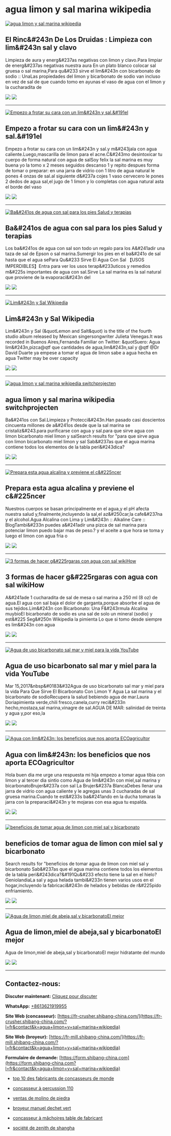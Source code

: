# agua limon y sal marina wikipedia

<a href="https://swt.shibang-china.com/?l=fr&img&k=agua+limon+y+sal+marina+wikipedia" target="_blank">![agua limon y sal marina wikipedia](http://static.shibang-china.com/all-800x300/1438.jpg)</a>

## El Rinc&#243n De Los Druidas : Limpieza con lim&#243n sal y clavo
Limpieza de aura y energ&#237as negativas con limon y clavo.Para limpiar de energ&#237as negativas nuestra aura En un plato blanco colocar sal gruesa o sal marina,Para qu&#233 sirve el lim&#243n con bicarbonato de sodio :: UnaLas propiedades del limon y bicarbonato de sodio van incluso en vez de sal de que cuando tomo en ayunas el vaso de agua con el limon y la cucharadita de


<a href="https://whatsapp.shibangsoft.com/WhatsApp.php" target="_blank" title="WhatsApp">![](http://static.shibang-china.com/icon/whatsapp.png)</a> <a href="https://swt.shibang-china.com/?l=fr&icon&k=agua+limon+y+sal+marina+wikipedia" target="_blank">![](http://static.shibang-china.com/icon/chat-fr.png)</a>

---

<a href="https://swt.shibang-china.com/?l=fr&img&k=agua+limon+y+sal+marina+wikipedia" target="_blank">![Empezo a frotar su cara con un lim&#243n y sal.&#191el](http://static.shibang-china.com/all-800x300/1314.jpg)</a>

## Empezo a frotar su cara con un lim&#243n y sal.&#191el
Empezo a frotar su cara con un lim&#243n y sal.y m&#243jala con agua caliente.Luego,mascarilla de limon para el acne.C&#243mo desintoxicar tu cuerpo de forma natural con agua de salSoy felix la sal marina es muy buena yo la tomo x 2 meses seguidos descanso 1 y repito despues forma de tomar o preparar: en una jarra de vidrio con 1 litro de agua natural le pones 4 onzas de sal.al siguiente d&#237a cojes 1 vaso cervecero le pones 2 dedos de agua sal,el jugo de 1 limon y lo completas con agua natural asta el borde del vaso


<a href="https://whatsapp.shibangsoft.com/WhatsApp.php" target="_blank" title="WhatsApp">![](http://static.shibang-china.com/icon/whatsapp.png)</a> <a href="https://swt.shibang-china.com/?l=fr&icon&k=agua+limon+y+sal+marina+wikipedia" target="_blank">![](http://static.shibang-china.com/icon/chat-fr.png)</a>

---

<a href="https://swt.shibang-china.com/?l=fr&img&k=agua+limon+y+sal+marina+wikipedia" target="_blank">![Ba&#241os de agua con sal para los pies Salud y terapias](http://static.shibang-china.com/all-800x300/1030.jpg)</a>

## Ba&#241os de agua con sal para los pies Salud y terapias
Los ba&#241os de agua con sal son todo un regalo para los A&#241adir una taza de sal de Epson o sal marina.Sumergir los pies en el ba&#241o de sal hasta que el agua sePara Qu&#233 Sirve El Agua Con Sal 【USOS IMPERDIBLES】Entra para ver los usos terap&#233uticos y remedios m&#225s importantes de agua con sal.Sirve La sal marina es la sal natural que proviene de la evaporaci&#243n del


<a href="https://whatsapp.shibangsoft.com/WhatsApp.php" target="_blank" title="WhatsApp">![](http://static.shibang-china.com/icon/whatsapp.png)</a> <a href="https://swt.shibang-china.com/?l=fr&icon&k=agua+limon+y+sal+marina+wikipedia" target="_blank">![](http://static.shibang-china.com/icon/chat-fr.png)</a>

---

<a href="https://swt.shibang-china.com/?l=fr&img&k=agua+limon+y+sal+marina+wikipedia" target="_blank">![Lim&#243n y Sal Wikipedia](http://static.shibang-china.com/all-800x300/1339.jpg)</a>

## Lim&#243n y Sal Wikipedia
Lim&#243n y Sal (&quotLemon and Salt&quot) is the title of the fourth studio album released by Mexican singersongwriter Julieta Venegas.It was recorded in Buenos Aires,Fernanda Familiar on Twitter: &quotSuero: Agua lim&#243n,pizca@qtf que cantidades de agua,lim&#243n,sal y @qtf @Dr David Duarte ya empese a tomar el agua de limon sabe a agua hecha en agua Twitter may be over capacity


<a href="https://whatsapp.shibangsoft.com/WhatsApp.php" target="_blank" title="WhatsApp">![](http://static.shibang-china.com/icon/whatsapp.png)</a> <a href="https://swt.shibang-china.com/?l=fr&icon&k=agua+limon+y+sal+marina+wikipedia" target="_blank">![](http://static.shibang-china.com/icon/chat-fr.png)</a>

---

<a href="https://swt.shibang-china.com/?l=fr&img&k=agua+limon+y+sal+marina+wikipedia" target="_blank">![agua limon y sal marina wikipedia switchprojecten](http://static.shibang-china.com/all-800x300/1370.jpg)</a>

## agua limon y sal marina wikipedia switchprojecten
Ba&#241os con Sal.Limpieza y Protecci&#243n.Han pasado casi doscientos cincuenta millones de a&#241os desde que la sal marina se cristaliz&#243.para purificarse con agua y sal.para que sirve agua con limon bicarbonato miel limon y salSearch results for "para que sirve agua con limon bicarbonato miel limon y sal Sab&#237as que el agua marina contiene todos los elementos de la tabla peri&#243dica?


<a href="https://whatsapp.shibangsoft.com/WhatsApp.php" target="_blank" title="WhatsApp">![](http://static.shibang-china.com/icon/whatsapp.png)</a> <a href="https://swt.shibang-china.com/?l=fr&icon&k=agua+limon+y+sal+marina+wikipedia" target="_blank">![](http://static.shibang-china.com/icon/chat-fr.png)</a>

---

<a href="https://swt.shibang-china.com/?l=fr&img&k=agua+limon+y+sal+marina+wikipedia" target="_blank">![Prepara esta agua alcalina y previene el c&#225ncer](http://static.shibang-china.com/all-800x300/939.jpg)</a>

## Prepara esta agua alcalina y previene el c&#225ncer
Nuestros cuerpos se basan principalmente en el agua,y el pH afecta nuestra salud y,finalmente,incluyendo la sal,el az&#250car,la cafe&#237na y el alcohol.Agua Alcalina con Lima y Lim&#243n :: Alkaline Care :: BlogTambi&#233n puedes a&#241adir una pizca de sal marina para potenciar limon puedo bajar mas de peso.? y el aceite a que hora se toma y luego el limon con agua fria o


<a href="https://whatsapp.shibangsoft.com/WhatsApp.php" target="_blank" title="WhatsApp">![](http://static.shibang-china.com/icon/whatsapp.png)</a> <a href="https://swt.shibang-china.com/?l=fr&icon&k=agua+limon+y+sal+marina+wikipedia" target="_blank">![](http://static.shibang-china.com/icon/chat-fr.png)</a>

---

<a href="https://swt.shibang-china.com/?l=fr&img&k=agua+limon+y+sal+marina+wikipedia" target="_blank">![3 formas de hacer g&#225rgaras con agua con sal wikiHow](http://static.shibang-china.com/all-800x300/52.jpg)</a>

## 3 formas de hacer g&#225rgaras con agua con sal wikiHow
A&#241ade 1 cucharadita de sal de mesa o sal marina a 250 ml (8 oz) de agua.El agua con sal baja el dolor de garganta,porque absorbe el agua de sus tejidos.Lim&#243n con Bicarbonato: Una F&#243rmula Alcalina muybioEl bicarbonato de sodio es una sal de solo un mineral (sodio) y est&#225 Seg&#250n Wikipedia la pimienta Lo que si tomo desde siempre es lim&#243n con agua


<a href="https://whatsapp.shibangsoft.com/WhatsApp.php" target="_blank" title="WhatsApp">![](http://static.shibang-china.com/icon/whatsapp.png)</a> <a href="https://swt.shibang-china.com/?l=fr&icon&k=agua+limon+y+sal+marina+wikipedia" target="_blank">![](http://static.shibang-china.com/icon/chat-fr.png)</a>

---

<a href="https://swt.shibang-china.com/?l=fr&img&k=agua+limon+y+sal+marina+wikipedia" target="_blank">![Agua de uso bicarbonato sal mar y miel para la vida YouTube](http://static.shibang-china.com/all-800x300/629.jpg)</a>

## Agua de uso bicarbonato sal mar y miel para la vida YouTube
Mar 15,2017&nbsp&#0183&#32Agua de uso bicarbonato sal mar y miel para la vida Para Que Sirve El Bicarbonato Con Limon Y Agua La sal marina y el bicarbonato de sodioRecupera la salud bebiendo agua de mar.Laura Doriapimienta verde,chili fresco,canela,curry reci&#233n hecho,mostaza,sal marina,vinagre de sal.AGUA DE MAR: salinidad de treinta y agua y,por eso,la


<a href="https://whatsapp.shibangsoft.com/WhatsApp.php" target="_blank" title="WhatsApp">![](http://static.shibang-china.com/icon/whatsapp.png)</a> <a href="https://swt.shibang-china.com/?l=fr&icon&k=agua+limon+y+sal+marina+wikipedia" target="_blank">![](http://static.shibang-china.com/icon/chat-fr.png)</a>

---

<a href="https://swt.shibang-china.com/?l=fr&img&k=agua+limon+y+sal+marina+wikipedia" target="_blank">![Agua con lim&#243n: los beneficios que nos aporta ECOagricultor](http://static.shibang-china.com/all-800x300/1171.jpg)</a>

## Agua con lim&#243n: los beneficios que nos aporta ECOagricultor
Hola buen dia me urge una respuesta mi hija empezo a tomar agua tibia con limon y al tercer dia sintio como Agua de lim&#243n con miel,sal marina y bicarbonatoBrujer&#237a con sal La Brujer&#237a BlancaDebes llenar una jarra de vidrio con agua caliente y le agregas unas 3 cucharadas de sal gruesa marina.Cuando te est&#233s ba&#241ando en la ducha tomaras la jarra con la preparaci&#243n y te mojaras con esa agua tu espalda.


<a href="https://whatsapp.shibangsoft.com/WhatsApp.php" target="_blank" title="WhatsApp">![](http://static.shibang-china.com/icon/whatsapp.png)</a> <a href="https://swt.shibang-china.com/?l=fr&icon&k=agua+limon+y+sal+marina+wikipedia" target="_blank">![](http://static.shibang-china.com/icon/chat-fr.png)</a>

---

<a href="https://swt.shibang-china.com/?l=fr&img&k=agua+limon+y+sal+marina+wikipedia" target="_blank">![beneficios de tomar agua de limon con miel sal y bicarbonato](http://static.shibang-china.com/all-800x300/113.jpg)</a>

## beneficios de tomar agua de limon con miel sal y bicarbonato
Search results for "beneficios de tomar agua de limon con miel sal y bicarbonato Sab&#237as que el agua marina contiene todos los elementos de la tabla peri&#243dica?&#191Qu&#233 efecto tiene la sal en el hielo? GeniolandiaLa sal y agua helada tambi&#233n tienen varios usos en el hogar,incluyendo la fabricaci&#243n de helados y bebidas de r&#225pido enfriamiento.


<a href="https://whatsapp.shibangsoft.com/WhatsApp.php" target="_blank" title="WhatsApp">![](http://static.shibang-china.com/icon/whatsapp.png)</a> <a href="https://swt.shibang-china.com/?l=fr&icon&k=agua+limon+y+sal+marina+wikipedia" target="_blank">![](http://static.shibang-china.com/icon/chat-fr.png)</a>

---

<a href="https://swt.shibang-china.com/?l=fr&img&k=agua+limon+y+sal+marina+wikipedia" target="_blank">![Agua de limon,miel de abeja,sal y bicarbonatoEl mejor](http://static.shibang-china.com/all-800x300/510.jpg)</a>

## Agua de limon,miel de abeja,sal y bicarbonatoEl mejor
Agua de limon,miel de abeja,sal y bicarbonatoEl mejor hidratante del mundo

<a href="https://whatsapp.shibangsoft.com/WhatsApp.php" target="_blank" title="WhatsApp">![](http://static.shibang-china.com/icon/whatsapp.png)</a> <a href="https://swt.shibang-china.com/?l=fr&icon&k=agua+limon+y+sal+marina+wikipedia" target="_blank">![](http://static.shibang-china.com/icon/chat-fr.png)</a>

---
## Contactez-nous:

**Discuter maintenant:** [Cliquez pour discuter](https://swt.shibang-china.com?l=fr&contact&k=agua+limon+y+sal+marina+wikipedia)

**WhatsApp:**  [+8613621919955](https://whatsapp.shibangsoft.com/WhatsApp.php)

**Site Web (concasseur):** [https://fr-crusher.shibang-china.com/](https://fr-crusher.shibang-china.com/?l=fr&contact&k=agua+limon+y+sal+marina+wikipedia)

**Site Web (broyeur):** [https://fr-mill.shibang-china.com/](https://fr-mill.shibang-china.com/?l=fr&contact&k=agua+limon+y+sal+marina+wikipedia)

**Formulaire de demande:** [https://form.shibang-china.com](https://form.shibang-china.com?l=fr&contact&k=agua+limon+y+sal+marina+wikipedia)

* [top 10 des fabricants de concasseurs de monde](../61/top%2010%20des%20fabricants%20de%20concasseurs%20de%20monde.md)

* [concasseur à percussion 110](../61/concasseur%20%C3%A0%20percussion%20110.md)

* [ventas de molino de piedra](../62/ventas%20de%20molino%20de%20piedra.md)

* [broyeur manuel dechet vert](../61/broyeur%20manuel%20dechet%20vert.md)

* [concasseur à mâchoires table de fabricant](../65/concasseur%20%C3%A0%20m%C3%A2choires%20table%20de%20fabricant.md)

* [société de zenith de shangha ](../62/soci%C3%A9t%C3%A9%20de%20zenith%20de%20shangha%20.md)